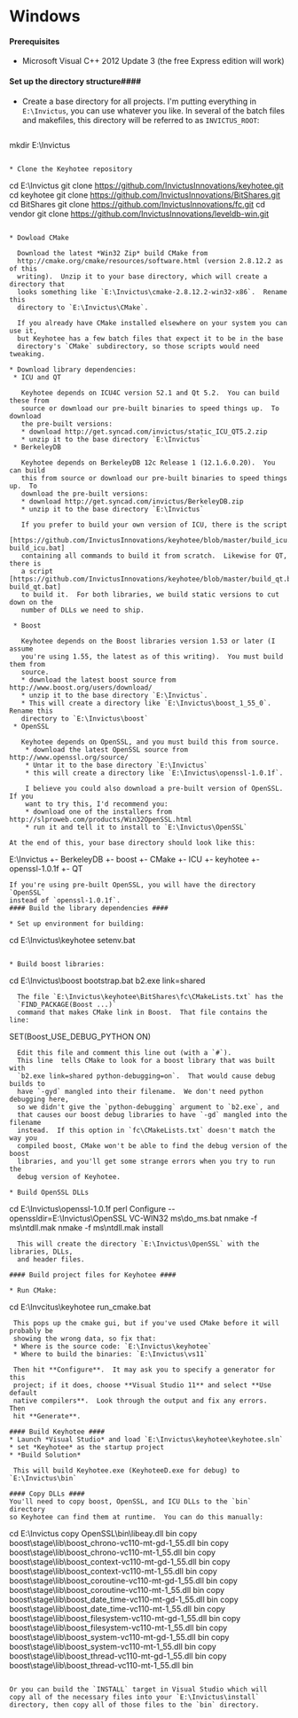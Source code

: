 Windows
=======
#### Prerequisites ####
* Microsoft Visual C++ 2012 Update 3 (the free Express edition will work)

#### Set up the directory structure####
* Create a base directory for all projects.  I'm putting everything in 
  `E:\Invictus`, you can use whatever you like.  In several of the batch files 
  and makefiles, this directory will be referred to as `INVICTUS_ROOT`:
  ```
mkdir E:\Invictus
```

* Clone the Keyhotee repository
  ```
cd E:\Invictus
git clone https://github.com/InvictusInnovations/keyhotee.git
cd keyhotee
git clone https://github.com/InvictusInnovations/BitShares.git
cd BitShares
git clone https://github.com/InvictusInnovations/fc.git
cd vendor
git clone https://github.com/InvictusInnovations/leveldb-win.git
```

* Dowload CMake
  
  Download the latest *Win32 Zip* build CMake from 
  http://cmake.org/cmake/resources/software.html (version 2.8.12.2 as of this 
  writing).  Unzip it to your base directory, which will create a directory that
  looks something like `E:\Invictus\cmake-2.8.12.2-win32-x86`.  Rename this 
  directory to `E:\Invictus\CMake`.

  If you already have CMake installed elsewhere on your system you can use it, 
  but Keyhotee has a few batch files that expect it to be in the base 
  directory's `CMake` subdirectory, so those scripts would need tweaking.

* Download library dependencies:
 * ICU and QT
   
   Keyhotee depends on ICU4C version 52.1 and Qt 5.2.  You can build these from
   source or download our pre-built binaries to speed things up.  To download 
   the pre-built versions:
   * download http://get.syncad.com/invictus/static_ICU_QT5.2.zip
   * unzip it to the base directory `E:\Invictus`
 * BerkeleyDB

   Keyhotee depends on BerkeleyDB 12c Release 1 (12.1.6.0.20).  You can build 
   this from source or download our pre-built binaries to speed things up.  To 
   download the pre-built versions:
   * download http://get.syncad.com/invictus/BerkeleyDB.zip
   * unzip it to the base directory `E:\Invictus`

   If you prefer to build your own version of ICU, there is the script 
   [https://github.com/InvictusInnovations/keyhotee/blob/master/build_icu.bat build_icu.bat] 
   containing all commands to build it from scratch.  Likewise for QT, there is
   a script [https://github.com/InvictusInnovations/keyhotee/blob/master/build_qt.bat build_qt.bat] 
   to build it.  For both libraries, we build static versions to cut down on the
   number of DLLs we need to ship.

 * Boost
 
   Keyhotee depends on the Boost libraries version 1.53 or later (I assume 
   you're using 1.55, the latest as of this writing).  You must build them from
   source.
   * download the latest boost source from http://www.boost.org/users/download/
   * unzip it to the base directory `E:\Invictus`. 
   * This will create a directory like `E:\Invictus\boost_1_55_0`. Rename this 
   directory to `E:\Invictus\boost`
 * OpenSSL

   Keyhotee depends on OpenSSL, and you must build this from source.
    * download the latest OpenSSL source from http://www.openssl.org/source/
    * Untar it to the base directory `E:\Invictus`
    * this will create a directory like `E:\Invictus\openssl-1.0.1f`.

    I believe you could also download a pre-built version of OpenSSL.  If you 
	want to try this, I'd recommend you:
    * download one of the installers from http://slproweb.com/products/Win32OpenSSL.html
    * run it and tell it to install to `E:\Invictus\OpenSSL`

At the end of this, your base directory should look like this:
```
E:\Invictus
+- BerkeleyDB
+- boost
+- CMake
+- ICU
+- keyhotee
+- openssl-1.0.1f
+- QT
```
If you're using pre-built OpenSSL, you will have the directory `OpenSSL` 
instead of `openssl-1.0.1f`.  
#### Build the library dependencies ####

* Set up environment for building:
  ```
cd E:\Invictus\keyhotee
setenv.bat
```

* Build boost libraries:
  ```
cd E:\Invictus\boost
bootstrap.bat
b2.exe link=shared
```
  The file `E:\Invictus\keyhotee\BitShares\fc\CMakeLists.txt` has the 
  `FIND_PACKAGE(Boost ...)`
  command that makes CMake link in Boost.  That file contains the line:
  ```
SET(Boost_USE_DEBUG_PYTHON ON)
```
  Edit this file and comment this line out (with a `#`).
  This line  tells CMake to look for a boost library that was built with 
  `b2.exe link=shared python-debugging=on`.  That would cause debug builds to 
  have `-gyd` mangled into their filename.  We don't need python debugging here,
  so we didn't give the `python-debugging` argument to `b2.exe`, and
  that causes our boost debug libraries to have `-gd` mangled into the filename 
  instead.  If this option in `fc\CMakeLists.txt` doesn't match the way you 
  compiled boost, CMake won't be able to find the debug version of the boost 
  libraries, and you'll get some strange errors when you try to run the
  debug version of Keyhotee.

* Build OpenSSL DLLs
  ```
cd E:\Invictus\openssl-1.0.1f
perl Configure --openssldir=E:\Invictus\OpenSSL VC-WIN32
ms\do_ms.bat
nmake -f ms\ntdll.mak
nmake -f ms\ntdll.mak install
```
  This will create the directory `E:\Invictus\OpenSSL` with the libraries, DLLs,
  and header files.

#### Build project files for Keyhotee ####

* Run CMake:
  ```
cd E:\Invcitus\keyhotee
run_cmake.bat
```
 This pops up the cmake gui, but if you've used CMake before it will probably be
 showing the wrong data, so fix that:
 * Where is the source code: `E:\Invictus\keyhotee`
 * Where to build the binaries: `E:\Invictus\vs11`
 
 Then hit **Configure**.  It may ask you to specify a generator for this 
 project; if it does, choose **Visual Studio 11** and select **Use default 
 native compilers**.  Look through the output and fix any errors.  Then 
 hit **Generate**.

#### Build Keyhotee ####
* Launch *Visual Studio* and load `E:\Invictus\keyhotee\keyhotee.sln`
* set *Keyhotee* as the startup project
* *Build Solution*

 This will build Keyhotee.exe (KeyhoteeD.exe for debug) to `E:\Invictus\bin`

#### Copy DLLs ####
You'll need to copy boost, OpenSSL, and ICU DLLs to the `bin` directory
so Keyhotee can find them at runtime.  You can do this manually:
```
cd E:\Invictus
copy OpenSSL\bin\libeay.dll bin
copy boost\stage\lib\boost_chrono-vc110-mt-gd-1_55.dll bin
copy boost\stage\lib\boost_chrono-vc110-mt-1_55.dll bin
copy boost\stage\lib\boost_context-vc110-mt-gd-1_55.dll bin
copy boost\stage\lib\boost_context-vc110-mt-1_55.dll bin
copy boost\stage\lib\boost_coroutine-vc110-mt-gd-1_55.dll bin
copy boost\stage\lib\boost_coroutine-vc110-mt-1_55.dll bin
copy boost\stage\lib\boost_date_time-vc110-mt-gd-1_55.dll bin
copy boost\stage\lib\boost_date_time-vc110-mt-1_55.dll bin
copy boost\stage\lib\boost_filesystem-vc110-mt-gd-1_55.dll bin
copy boost\stage\lib\boost_filesystem-vc110-mt-1_55.dll bin
copy boost\stage\lib\boost_system-vc110-mt-gd-1_55.dll bin
copy boost\stage\lib\boost_system-vc110-mt-1_55.dll bin
copy boost\stage\lib\boost_thread-vc110-mt-gd-1_55.dll bin
copy boost\stage\lib\boost_thread-vc110-mt-1_55.dll bin
```

Or you can build the `INSTALL` target in Visual Studio which will
copy all of the necessary files into your `E:\Invictus\install`
directory, then copy all of those files to the `bin` directory.